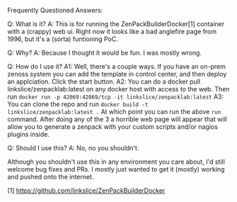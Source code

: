 Frequently Questioned Answers:

Q: What is it?
A: This is for running the ZenPackBuilderDocker[1] container with a (crappy) web ui. Right now it looks like a bad anglefire page from 1996, but it's a (sorta) funtioning PoC.

Q: Why?
A: Because I thought it would be fun. I was mostly wrong.

Q: How do I use it?
A1: Well, there's a couple ways. If you have an on-prem zenoss system you can add the template in control center, and then deploy an applciation. Click the start button.
A2: You can do a docker pull linkslice/zenpacklab:latest on any docker host with access to the web. Then run `docker run -p 42069:42069/tcp -it linkslice/zenpacklab:latest`
A3: You can clone the repo and run `docker build -t linkslice/zenpacklab:latest .` At which point you can run the above `run` command.
After doing any of the 3 a horrible web page will appear that will allow you to generate a zenpack with your custom scripts and/or nagios plugins inside.

Q: Should I use this?
A: No, no you shouldn't.

Although you shouldn't use this in any environment you care about, I'd still welcome bug fixes and PRs. I mostly just wanted to get it (mostly) working and pushed onto the internet.

[1] https://github.com/linkslice/ZenPackBuilderDocker
